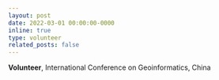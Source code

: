 ```yaml
---
layout: post
date: 2022-03-01 00:00:00-0000
inline: true
type: volunteer
related_posts: false
---
```


**Volunteer**, International Conference on Geoinformatics, China